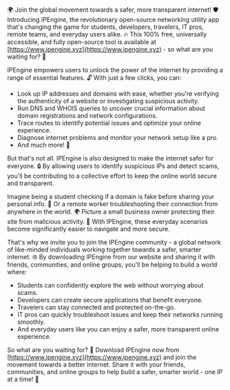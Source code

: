 🌍️ Join the global movement towards a safer, more transparent internet! 🛡️ Introducing IPEngine, the revolutionary open-source networking utility app that's changing the game for students, developers, travelers, IT pros, remote teams, and everyday users alike. 🔥 This 100% free, universally accessible, and fully open-source tool is available at [https://www.ipengine.xyz](https://www.ipengine.xyz) - so what are you waiting for? 🚀

IPEngine empowers users to unlock the power of the internet by providing a range of essential features. 🔓 With just a few clicks, you can:

* Look up IP addresses and domains with ease, whether you're verifying the authenticity of a website or investigating suspicious activity.
* Run DNS and WHOIS queries to uncover crucial information about domain registrations and network configurations.
* Trace routes to identify potential issues and optimize your online experience.
* Diagnose internet problems and monitor your network setup like a pro.
* And much more! 🤩

But that's not all. IPEngine is also designed to make the internet safer for everyone. 🔒 By allowing users to identify suspicious IPs and detect scams, you'll be contributing to a collective effort to keep the online world secure and transparent.

Imagine being a student checking if a domain is fake before sharing your personal info. 💸 Or a remote worker troubleshooting their connection from anywhere in the world. 🌍️ Picture a small business owner protecting their site from malicious activity. 🏢 With IPEngine, these everyday scenarios become significantly easier to navigate and more secure.

That's why we invite you to join the IPEngine community - a global network of like-minded individuals working together towards a safer, smarter internet. 🌐 By downloading IPEngine from our website and sharing it with friends, communities, and online groups, you'll be helping to build a world where:

* Students can confidently explore the web without worrying about scams.
* Developers can create secure applications that benefit everyone.
* Travelers can stay connected and protected on-the-go.
* IT pros can quickly troubleshoot issues and keep their networks running smoothly.
* And everyday users like you can enjoy a safer, more transparent online experience.

So what are you waiting for? 🎉 Download IPEngine now from [https://www.ipengine.xyz](https://www.ipengine.xyz) and join the movement towards a better internet. Share it with your friends, communities, and online groups to help build a safer, smarter world - one IP at a time! 🌟